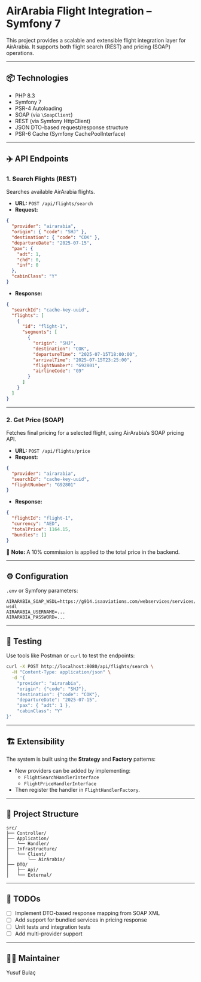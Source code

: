 # AirArabia Flight Integration – Symfony 7

This project provides a scalable and extensible flight integration layer for AirArabia. It supports both flight search (REST) and pricing (SOAP) operations.

---

## 📦 Technologies

- PHP 8.3
- Symfony 7
- PSR-4 Autoloading
- SOAP (via `\SoapClient`)
- REST (via Symfony HttpClient)
- JSON DTO-based request/response structure
- PSR-6 Cache (Symfony CachePoolInterface)

---

## ✈️ API Endpoints

### 1. Search Flights (REST)

Searches available AirArabia flights.

- **URL:** `POST /api/flights/search`
- **Request:**

```json
{
  "provider": "airarabia",
  "origin": { "code": "SHJ" },
  "destination": { "code": "COK" },
  "departureDate": "2025-07-15",
  "pax": {
    "adt": 1,
    "chd": 0,
    "inf": 0
  },
  "cabinClass": "Y"
}
```

- **Response:**
```json
{
  "searchId": "cache-key-uuid",
  "flights": [
    {
      "id": "flight-1",
      "segments": [
        {
          "origin": "SHJ",
          "destination": "COK",
          "departureTime": "2025-07-15T18:00:00",
          "arrivalTime": "2025-07-15T23:25:00",
          "flightNumber": "G92801",
          "airlineCode": "G9"
        }
      ]
    }
  ]
}
```

---

### 2. Get Price (SOAP)

Fetches final pricing for a selected flight, using AirArabia’s SOAP pricing API.

- **URL:** `POST /api/flights/price`
- **Request:**

```json
{
  "provider": "airarabia",
  "searchId": "cache-key-uuid",
  "flightNumber": "G92801"
}
```

- **Response:**
```json
{
  "flightId": "flight-1",
  "currency": "AED",
  "totalPrice": 1164.15,
  "bundles": []
}
```

🧮 **Note:** A 10% commission is applied to the total price in the backend.

---

## ⚙️ Configuration

`.env` or Symfony parameters:
```env
AIRARABIA_SOAP_WSDL=https://g914.isaaviations.com/webservices/services/AAResWebServices?wsdl
AIRARABIA_USERNAME=...
AIRARABIA_PASSWORD=...
```

---

## 🧪 Testing

Use tools like Postman or `curl` to test the endpoints:

```bash
curl -X POST http://localhost:8080/api/flights/search \
  -H "Content-Type: application/json" \
  -d '{
    "provider": "airarabia",
    "origin": {"code": "SHJ"},
    "destination": {"code": "COK"},
    "departureDate": "2025-07-15",
    "pax": { "adt": 1 },
    "cabinClass": "Y"
}'
```

---

## 🏗️ Extensibility

The system is built using the **Strategy** and **Factory** patterns:

- New providers can be added by implementing:
  - `FlightSearchHandlerInterface`
  - `FlightPriceHandlerInterface`
- Then register the handler in `FlightHandlerFactory`.

---

## 📁 Project Structure

```
src/
├── Controller/
├── Application/
│   └── Handler/
├── Infrastructure/
│   └── Client/
│       └── AirArabia/
├── DTO/
│   ├── Api/
│   └── External/
```

---

## 🧼 TODOs

- [ ] Implement DTO-based response mapping from SOAP XML
- [ ] Add support for bundled services in pricing response
- [ ] Unit tests and integration tests
- [ ] Add multi-provider support

---

## 👨‍💻 Maintainer

Yusuf Bulaç
